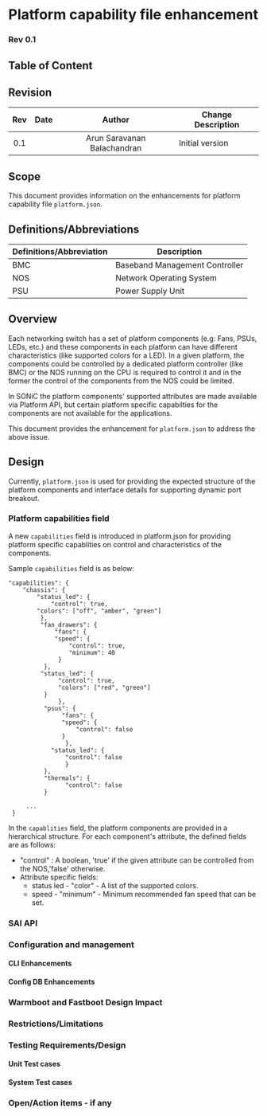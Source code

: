 # Platform capability file enhancement #

### Rev 0.1

## Table of Content 

## Revision  

 | Rev |     Date    |            Author            | Change Description   |
 |:---:|:-----------:|:----------------------------:|----------------------|
 | 0.1 |             | Arun Saravanan Balachandran  | Initial version      |

## Scope

This document provides information on the enhancements for platform capability file `platform.json`.

## Definitions/Abbreviations 

| Definitions/Abbreviation | Description |
|--------------------------|-------------|
| BMC | Baseband Management Controller |
| NOS | Network Operating System |
| PSU | Power Supply Unit |

## Overview 

Each networking switch has a set of platform components (e.g: Fans, PSUs, LEDs, etc.) and these components in each platform can have different characteristics (like supported colors for a LED). In a given platform, the components could be controlled by a dedicated platform controller (like BMC) or the NOS running on the CPU is required to control it and in the former the control of the components from the NOS could be limited.

In SONiC the platform components' supported attributes are made available via Platform API, but certain platform specific capabilties for the components are not available for the applications.

This document provides the enhancement for `platform.json` to address the above issue.

## Design 

Currently, `platform.json` is used for providing the expected structure of the platform components and interface details for supporting dynamic port breakout.

### Platform capabilities field 

A new `capabilities` field is introduced in platform.json for providing platform specific capablities on control and characteristics of the components.

Sample `capabilities` field is as below:
```
"capabilities": {
	"chassis": {
	    "status_led": {
	    	"control": true,
		"colors": ["off", "amber", "green"]
	     },
	     "fan_drawers": {
	     	 "fans": {
		     "speed": {
		         "control": true,
		         "minimum": 40
		      }
		  },
		 "status_led": {
		      "control": true,
		      "colors": ["red", "green"]
		  }
              },
	      "psus": {
	           "fans": {
		       "speed": {
		           "control": false
		       }
	            },  
		    "status_led": {
		        "control": false
	            }
	      },
	      "thermals": {
	      	    "control": false
	      }

 	 ...
 }
```

In the `capablities` field, the platform components are provided in a hierarchical structure. For each component's attribute, the defined fields are as follows:
- "control" : A boolean, 'true' if the given attribute can be controlled from the NOS,'false' otherwise.
- Attribute specific fields:
	- status led - "color" - A list of the supported colors.
	- speed - "minimum" - Minimum recommended fan speed that can be set.

### SAI API 

### Configuration and management 

#### CLI Enhancements 

#### Config DB Enhancements  
		
### Warmboot and Fastboot Design Impact  

### Restrictions/Limitations  

### Testing Requirements/Design  

#### Unit Test cases  

#### System Test cases

### Open/Action items - if any 
